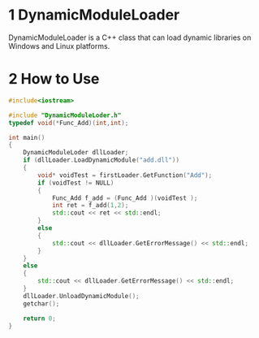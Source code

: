 # 1 DynamicModuleLoader

DynamicModuleLoader is a C++ class that can load dynamic libraries on Windows and Linux platforms.

# 2 How to Use

```cpp
#include<iostream>

#include "DynamicModuleLoder.h"
typedef void(*Func_Add)(int,int);

int main()
{
	DynamicModuleLoder dllLoader;
	if (dllLoader.LoadDynamicModule("add.dll"))
	{
		void* voidTest = firstLoader.GetFunction("Add");
		if (voidTest != NULL)
		{
			Func_Add f_add = (Func_Add )(voidTest );
			int ret = f_add(1,2);
			std::cout << ret << std::endl;
		}
		else
		{
			std::cout << dllLoader.GetErrorMessage() << std::endl;
		}
	}
	else
	{
		std::cout << dllLoader.GetErrorMessage() << std::endl;
	}
	dllLoader.UnloadDynamicModule();
	getchar();

	return 0;
}
```
